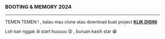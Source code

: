 ### BOOTING & MEMORY 2024 
---
TEMEN TEMEN ! , kalau mau clone atau download buat project **[KLIK DISINI](https://github.com/yohanesokta/Materi_BOOTING-MEMORY24/archive/refs/heads/master.zip)**


Loh kan nggak di start huuuuu 😡 , buruan kasih star 😁
